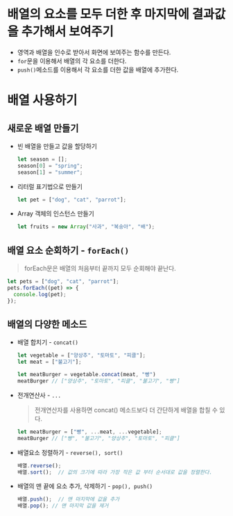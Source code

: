# 배열의 요소를 모두 더한 후 마지막에 결과값을 추가해서 보여주기
- 영역과 배열을 인수로 받아서 화면에 보여주는 함수를 만든다. 
- `for`문을 이용해서 배열의 각 요소를 더한다.
- `push()`메소드를 이용해서 각 요소를 더한 값을 배열에 추가한다.
  
# 배열 사용하기
## 새로운 배열 만들기
- 빈 배열을 만들고 값을 할당하기
  ```javascript
  let season = [];
  season[0] = "spring";
  season[1] = "summer";
  ```
- 리터럴 표기법으로 만들기
  ```javascript
  let pet = ["dog", "cat", "parrot"];
  ```
- Array 객체의 인스턴스 만들기
  ```javascript
  let fruits = new Array("사과", "복숭아", "배");
  ```
## 배열 요소 순회하기 - `forEach()`
  > forEach문은 배열의 처음부터 끝까지 모두 순회해야 끝난다. 
```javascript
let pets = ["dog", "cat", "parrot"];
pets.forEach((pet) => {
  console.log(pet);
});
```
## 배열의 다양한 메소드
-  배열 합치기 - `concat()`
    ```javascript
    let vegetable = ["양상추", "토마토", "피클"];
    let meat = ["불고기"];

    let meatBurger = vegetable.concat(meat, "빵")
    meatBurger // ["양상추", "토마토", "피클", "불고기", "빵"]
    ```
- 전개연산사 - `...`
  > 전개연산자를 사용하면 concat() 메소드보다 더 간단하게 배열을 합칠 수 있다. 
  ```javascript
  let meatBurger = ["빵", ...meat, ...vegetable];
  meatBurger // ["빵", "불고기", "양상추", "토마토", "피클"]
  ```
- 배열요소 정렬하기 - `reverse(), sort()`
  ```javascript
  배열.reverse();
  배열.sort();  // 값의 크기에 따라 가장 작은 값 부터 순서대로 값을 정렬한다. 
  ```
- 배열의 맨 끝에 요소 추가, 삭제하기 - `pop(), push()`
  ```javascript
  배열.push();  // 맨 마지막에 값을 추가
  배열.pop(); // 맨 마지막 값을 제거
  ```
